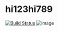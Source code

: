 # hi123hi789
[![Build Status](https://travis-ci.com/hi123hi789/hi123hi789.svg?branch=main)](https://travis-ci.com/hi123hi789/hi123hi789)
![image](https://user-images.githubusercontent.com/48506644/112596321-9e529800-8e46-11eb-81c2-6bad650d841b.png)
